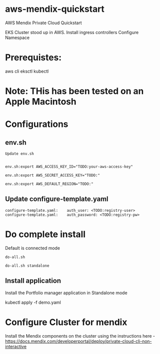 # aws-mendix-quickstart
 AWS Mendix Private Cloud Quickstart

 EKS Cluster stood up in AWS.
 Install ingress controllers
 Configure Namespace

# Prerequistes:

   aws cli
   eksctl
   kubectl

# Note: THis has been tested on an Apple Macintosh

# Configurations

## env.sh

    Update env.sh


    env.sh:export AWS_ACCESS_KEY_ID="TODO:your-aws-access-key"

    env.sh:export AWS_SECRET_ACCESS_KEY="TODO:"

    env.sh:export AWS_DEFAULT_REGION="TODO:"

## Update configure-template.yaml

    configure-template.yaml:    auth_user: <TODO:registry-user>
    configure-template.yaml:    auth_password: <TODO:registry-pw>


# Do complete install

Default is connected mode

    do-all.sh

    do-all.sh standalone


## Install application

Install the Portfolio manager application in Standalone mode

kubectl apply -f demo.yaml


# Configure Cluster for mendix
Install the Mendix components on the cluster using the instructions here - https://docs.mendix.com/developerportal/deploy/private-cloud-cli-non-interactive
